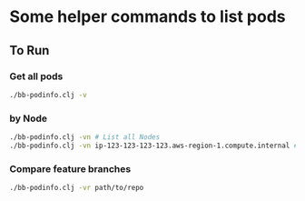 # Some helper commands to list pods
## To Run
### Get all pods
```bash
./bb-podinfo.clj -v
```
### by Node
```bash
./bb-podinfo.clj -vn # List all Nodes
./bb-podinfo.clj -vn ip-123-123-123-123.aws-region-1.compute.internal # Filter by specific Node
```

### Compare feature branches
```bash
./bb-podinfo.clj -vr path/to/repo
```